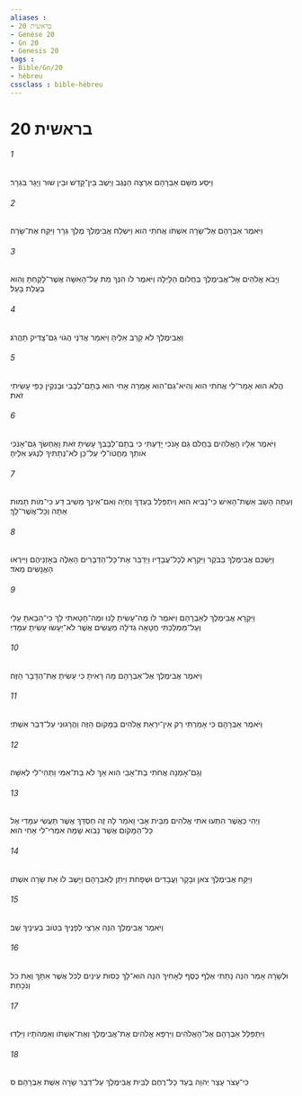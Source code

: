 ```yaml
---
aliases : 
- בראשית 20
- Genèse 20
- Gn 20
- Genesis 20
tags : 
- Bible/Gn/20
- hébreu
cssclass : bible-hébreu
---
```


# בראשית 20

###### 1
וַיִּסַּע מִשָּׁם אַבְרָהָם אַרְצָה הַנֶּגֶב וַיֵּשֶׁב בֵּין־קָדֵשׁ וּבֵין שׁוּר וַיָּגָר בִּגְרָר׃
###### 2
וַיֹּאמֶר אַבְרָהָם אֶל־שָׂרָה אִשְׁתֹּו אֲחֹתִי הִוא וַיִּשְׁלַח אֲבִימֶלֶךְ מֶלֶךְ גְּרָר וַיִּקַּח אֶת־שָׂרָה׃
###### 3
וַיָּבֹא אֱלֹהִים אֶל־אֲבִימֶלֶךְ בַּחֲלֹום הַלָּיְלָה וַיֹּאמֶר לֹו הִנְּךָ מֵת עַל־הָאִשָּׁה אֲשֶׁר־לָקַחְתָּ וְהִוא בְּעֻלַת בָּעַל׃
###### 4
וַאֲבִימֶלֶךְ לֹא קָרַב אֵלֶיהָ וַיֹּאמַר אֲדֹנָי הֲגֹוי גַּם־צַדִּיק תַּהֲרֹג׃
###### 5
הֲלֹא הוּא אָמַר־לִי אֲחֹתִי הִוא וְהִיא־גַם־הִוא אָמְרָה אָחִי הוּא בְּתָם־לְבָבִי וּבְנִקְיֹן כַּפַּי עָשִׂיתִי זֹאת׃
###### 6
וַיֹּאמֶר אֵלָיו הָאֱלֹהִים בַּחֲלֹם גַּם אָנֹכִי יָדַעְתִּי כִּי בְתָם־לְבָבְךָ עָשִׂיתָ זֹּאת וָאֶחְשֹׂךְ גַּם־אָנֹכִי אֹותְךָ מֵחֲטֹו־לִי עַל־כֵּן לֹא־נְתַתִּיךָ לִנְגֹּעַ אֵלֶיהָ׃
###### 7
וְעַתָּה הָשֵׁב אֵשֶׁת־הָאִישׁ כִּי־נָבִיא הוּא וְיִתְפַּלֵּל בַּעַדְךָ וֶחְיֵה וְאִם־אֵינְךָ מֵשִׁיב דַּע כִּי־מֹות תָּמוּת אַתָּה וְכָל־אֲשֶׁר־לָךְ׃
###### 8
וַיַּשְׁכֵּם אֲבִימֶלֶךְ בַּבֹּקֶר וַיִּקְרָא לְכָל־עֲבָדָיו וַיְדַבֵּר אֶת־כָּל־הַדְּבָרִים הָאֵלֶּה בְּאָזְנֵיהֶם וַיִּירְאוּ הָאֲנָשִׁים מְאֹד׃
###### 9
וַיִּקְרָא אֲבִימֶלֶךְ לְאַבְרָהָם וַיֹּאמֶר לֹו מֶה־עָשִׂיתָ לָּנוּ וּמֶה־חָטָאתִי לָךְ כִּי־הֵבֵאתָ עָלַי וְעַל־מַמְלַכְתִּי חֲטָאָה גְדֹלָה מַעֲשִׂים אֲשֶׁר לֹא־יֵעָשׂוּ עָשִׂיתָ עִמָּדִי׃
###### 10
וַיֹּאמֶר אֲבִימֶלֶךְ אֶל־אַבְרָהָם מָה רָאִיתָ כִּי עָשִׂיתָ אֶת־הַדָּבָר הַזֶּה׃
###### 11
וַיֹּאמֶר אַבְרָהָם כִּי אָמַרְתִּי רַק אֵין־יִרְאַת אֱלֹהִים בַּמָּקֹום הַזֶּה וַהֲרָגוּנִי עַל־דְּבַר אִשְׁתִּי׃
###### 12
וְגַם־אָמְנָה אֲחֹתִי בַת־אָבִי הִוא אַךְ לֹא בַת־אִמִּי וַתְּהִי־לִי לְאִשָּׁה׃
###### 13
וַיְהִי כַּאֲשֶׁר הִתְעוּ אֹתִי אֱלֹהִים מִבֵּית אָבִי וָאֹמַר לָהּ זֶה חַסְדֵּךְ אֲשֶׁר תַּעֲשִׂי עִמָּדִי אֶל כָּל־הַמָּקֹום אֲשֶׁר נָבֹוא שָׁמָּה אִמְרִי־לִי אָחִי הוּא׃
###### 14
וַיִּקַּח אֲבִימֶלֶךְ צֹאן וּבָקָר וַעֲבָדִים וּשְׁפָחֹת וַיִּתֵּן לְאַבְרָהָם וַיָּשֶׁב לֹו אֵת שָׂרָה אִשְׁתֹּו׃
###### 15
וַיֹּאמֶר אֲבִימֶלֶךְ הִנֵּה אַרְצִי לְפָנֶיךָ בַּטֹּוב בְּעֵינֶיךָ שֵׁב׃
###### 16
וּלְשָׂרָה אָמַר הִנֵּה נָתַתִּי אֶלֶף כֶּסֶף לְאָחִיךְ הִנֵּה הוּא־לָךְ כְּסוּת עֵינַיִם לְכֹל אֲשֶׁר אִתָּךְ וְאֵת כֹּל וְנֹכָחַת׃
###### 17
וַיִּתְפַּלֵּל אַבְרָהָם אֶל־הָאֱלֹהִים וַיִּרְפָּא אֱלֹהִים אֶת־אֲבִימֶלֶךְ וְאֶת־אִשְׁתֹּו וְאַמְהֹתָיו וַיֵּלֵדוּ׃
###### 18
כִּי־עָצֹר עָצַר יְהוָה בְּעַד כָּל־רֶחֶם לְבֵית אֲבִימֶלֶךְ עַל־דְּבַר שָׂרָה אֵשֶׁת אַבְרָהָם׃ ס
